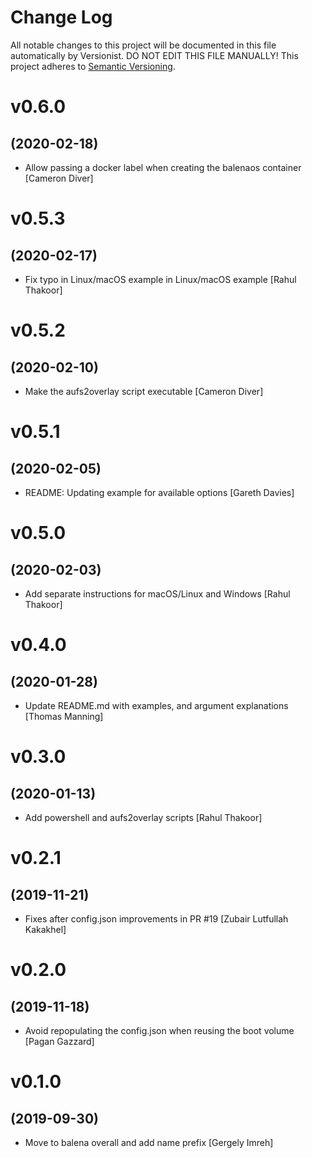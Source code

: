 # Change Log

All notable changes to this project will be documented in this file
automatically by Versionist. DO NOT EDIT THIS FILE MANUALLY!
This project adheres to [Semantic Versioning](http://semver.org/).

# v0.6.0
## (2020-02-18)

* Allow passing a docker label when creating the balenaos container [Cameron Diver]

# v0.5.3
## (2020-02-17)

* Fix typo in Linux/macOS example  in Linux/macOS example [Rahul Thakoor]

# v0.5.2
## (2020-02-10)

* Make the aufs2overlay script executable [Cameron Diver]

# v0.5.1
## (2020-02-05)

* README: Updating example for available options [Gareth Davies]

# v0.5.0
## (2020-02-03)

* Add separate instructions for macOS/Linux and Windows [Rahul Thakoor]

# v0.4.0
## (2020-01-28)

* Update README.md with examples, and argument explanations [Thomas Manning]

# v0.3.0
## (2020-01-13)

* Add powershell and aufs2overlay scripts [Rahul Thakoor]

# v0.2.1
## (2019-11-21)

* Fixes after config.json improvements in PR #19 [Zubair Lutfullah Kakakhel]

# v0.2.0
## (2019-11-18)

* Avoid repopulating the config.json when reusing the boot volume [Pagan Gazzard]

# v0.1.0
## (2019-09-30)

* Move to balena overall and add name prefix [Gergely Imreh]

